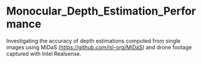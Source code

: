 # Monocular_Depth_Estimation_Performance
Investigating the accuracy of depth estimations computed from single images using MiDaS (https://github.com/isl-org/MiDaS) and drone footage captured with Intel Realsense. 
